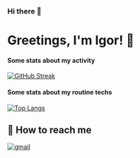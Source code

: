 ### Hi there 👋

# Greetings, I'm Igor! 👋

#### Some stats about my activity

[![GitHub Streak](https://github-readme-streak-stats.herokuapp.com?user=student3146&theme=dark&hide_border=true)](https://git.io/streak-stats)

#### Some stats about my routine techs


[![Top Langs](https://github-readme-stats.vercel.app/api/top-langs/?username=student3146&layout=donut-vertical)](https://github.com/anuraghazra/github-readme-stats)


## 🔗 How to reach me

[![gmail](https://img.shields.io/badge/gmail-eee?style=for-the-badge&logo=gmail&logoColor=red)](mailto:iskostiuk3146@gmail.com)